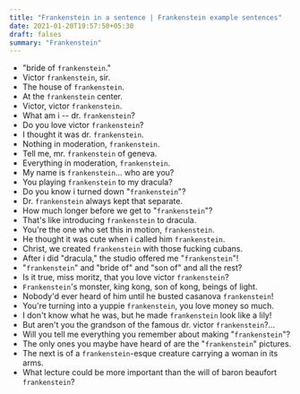 ```yaml
---
title: "Frankenstein in a sentence | Frankenstein example sentences"
date: 2021-01-20T19:57:50+05:30
draft: falses
summary: "Frankenstein"
---
```

- "bride of `frankenstein`."
- Victor `frankenstein`, sir.
- The house of `frankenstein`.
- At the `frankenstein` center.
- Victor, victor `frankenstein`.
- What am i -- dr. `frankenstein`?
- Do you love victor `frankenstein`?
- I thought it was dr. `frankenstein`.
- Nothing in moderation, `frankenstein`.
- Tell me, mr. `frankenstein` of geneva.
- Everything in moderation, `frankenstein`.
- My name is `frankenstein`... who are you?
- You playing `frankenstein` to my dracula?
- Do you know i turned down "`frankenstein`"?
- Dr. `frankenstein` always kept that separate.
- How much longer before we get to "`frankenstein`"?
- That's like introducing `frankenstein` to dracula.
- You're the one who set this in motion, `frankenstein`.
- He thought it was cute when i called him `frankenstein`.
- Christ, we created `frankenstein` with those fucking cubans.
- After i did "dracula," the studio offered me "`frankenstein`"!
- "`frankenstein`" and "bride of" and "son of" and all the rest?
- Is it true, miss moritz, that you love victor `frankenstein`?
- `Frankenstein`'s monster, king kong, son of kong, beings of light.
- Nobody'd ever heard of him until he busted casanova `frankenstein`!
- You're turning into a yuppie `frankenstein`, you love money so much.
- I don't know what he was, but he made `frankenstein` look like a lily!
- But aren't you the grandson of the famous dr. victor `frankenstein`?...
- Will you tell me everything you remember about making "`frankenstein`"?
- The only ones you maybe have heard of are the "`frankenstein`" pictures.
- The next is of a `frankenstein`-esque creature carrying a woman in its arms.
- What lecture could be more important than the will of baron beaufort `frankenstein`?
                 
